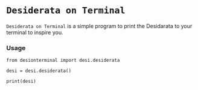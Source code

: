 # `Desiderata on Terminal`

`Desiderata on Terminal` is a simple program to print the Desidarata to your terminal to inspire you.

### Usage

`from desionterminal import desi.desiderata`

`desi = desi.desiderata()`

`print(desi)`